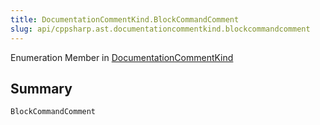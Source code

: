 ```yaml
---
title: DocumentationCommentKind.BlockCommandComment
slug: api/cppsharp.ast.documentationcommentkind.blockcommandcomment
---
```

Enumeration Member in [DocumentationCommentKind](/api/cppsharp/ast/documentationcommentkind)

## Summary



```csharp
BlockCommandComment
```


